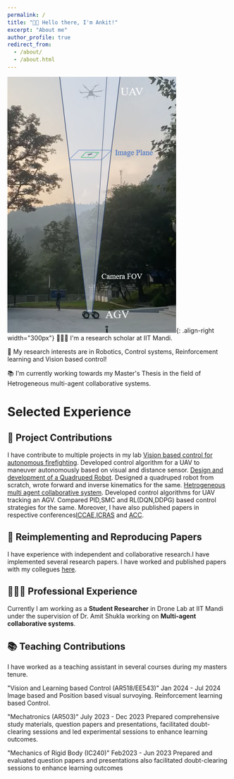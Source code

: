 ```yaml
---
permalink: /
title: "👋🏼 Hello there, I'm Ankit!"
excerpt: "About me"
author_profile: true
redirect_from: 
  - /about/
  - /about.html
---
```




![Illustration of combining vision and language modalities](/images/web_img.png){: .align-right width="300px"}
👨🏻‍💻 I'm a research scholar at IIT Mandi.

🔬 My research interests are in Robotics, Control systems, Reinforcement learning and Vision based control!

📚 I'm currently working towards my Master's Thesis in the field of Hetrogeneous multi-agent collaborative systems.


# Selected Experience

## 🤖 Project   Contributions
I have contribute to multiple projects in my lab 
[Vision based control for autonomous firefighting](https://github.com/ankitmehra31/Vision-based-control-of-firefighting-UAV). Developed control algorithm for a UAV to maneuver autonomously based on visual and distance sensor.
[Design and development of a Quadruped Robot](https://github.com/ankitmehra31/Quadruped_Robot). Designed a quadruped robot from scratch, wrote forward and inverse kinematics for the same.
[Hetrogeneous multi agent collaborative system](https://github.com/ankitmehra31/AGV-UAV-Collaboration). Developed control algorithms for UAV tracking an AGV. Compared PID,SMC and RL(DQN,DDPG) based control strategies for the same.
Moreover, I have also published papers in respective conferences[ICCAE](https://ankitmehra31.github.io/_publications/ICCAE),[ICRAS](https://ankitmehra31.github.io/_publications/ICRAS) and [ACC](https://ankitmehra31.github.io/_publications/ACC).

## 📜 Reimplementing and Reproducing Papers
I have experience with independent and collaborative research.I have implemented several research papers. I have worked and published papers with my collegues [here](https://ankitmehra31.github.io/publication/ICRAS).


## 👨🏻‍🔬 Professional Experience
Currently I am working as a **Student Researcher** in Drone Lab at IIT Mandi under the supervision of Dr. Amit Shukla working on **Multi-agent collaborative systems**.

## 📚 Teaching Contributions
I have worked as a teaching assistant in several courses during my masters tenure.

"Vision and Learning based Control (AR518/EE543)" Jan 2024 - Jul 2024
Image based and Position based visual survoying. Reinforcement learning based Control.

"Mechatronics (AR503)" July 2023 - Dec 2023 
Prepared comprehensive study materials, question papers and presentations, facilitated doubt-clearing sessions and led experimental sessions to enhance learning outcomes.

"Mechanics of Rigid Body (IC240)" Feb2023 - Jun 2023
Prepared and evaluated question papers and presentations also facilitated doubt-clearing sessions to enhance learning outcomes


